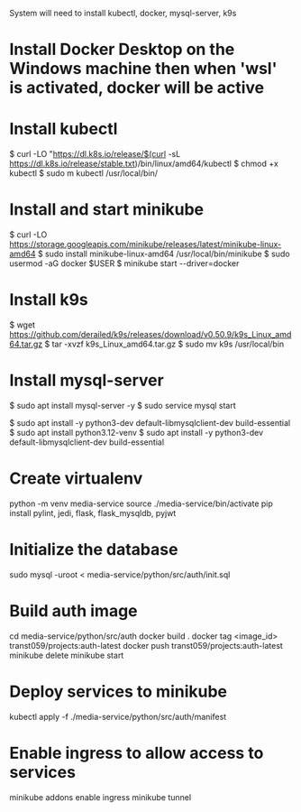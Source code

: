 System will need to install kubectl, docker, mysql-server, k9s
# Install Docker Desktop on the Windows machine then when 'wsl' is activated, docker will be active

# Install kubectl
$ curl -LO "https://dl.k8s.io/release/$(curl -sL https://dl.k8s.io/release/stable.txt)/bin/linux/amd64/kubectl
$ chmod +x kubectl
$ sudo m kubectl /usr/local/bin/

# Install and start minikube
$ curl -LO https://storage.googleapis.com/minikube/releases/latest/minikube-linux-amd64
$ sudo install minikube-linux-amd64 /usr/local/bin/minikube
$ sudo usermod -aG docker $USER
$ minikube start --driver=docker

# Install k9s
$ wget https://github.com/derailed/k9s/releases/download/v0.50.9/k9s_Linux_amd64.tar.gz
$ tar -xvzf k9s_Linux_amd64.tar.gz
$ sudo mv k9s /usr/local/bin

# Install mysql-server
$ sudo apt install mysql-server -y
$ sudo service mysql start

$ sudo apt install -y python3-dev default-libmysqlclient-dev build-essential
$ sudo apt install python3.12-venv
$ sudo apt install -y python3-dev default-libmysqlclient-dev build-essential

# Create virtualenv
python -m venv media-service
source ./media-service/bin/activate
pip install pylint, jedi, flask, flask_mysqldb, pyjwt

# Initialize the database
sudo mysql -uroot < media-service/python/src/auth/init.sql


# Build auth image
cd media-service/python/src/auth
docker build .
docker tag <image_id> transt059/projects:auth-latest
docker push transt059/projects:auth-latest
minikube delete
minikube start

# Deploy services to minikube
kubectl apply -f ./media-service/python/src/auth/manifest

# Enable ingress to allow access to services
minikube addons enable ingress
minikube tunnel
